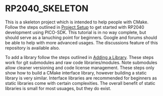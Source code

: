 # RP2040_SKELETON
This is a skeleton project which is intended to help people with CMake. Follow the steps outlined in [Project Setup](Project_Setup.md) to get started with RP2040 development using PICO-SDK. This tutorial is in no way complete, but should serve as a lanuching point for beginners. Google and forums should be able to help with more advanced usages. The discussions feature of this repository is available also.

To add a library follow the steps outlined in [Adding a Library](Adding_a_Library.md). These steps work for git submodules and raw code libraries/modules. Note submodules allow cleaner versioning and code license management. These steps only show how to build a CMake interface library, however building a static library is very similar. Interface libraries are recommended for beginners as static libraries come with certain complexities. The overall benefit of static libraries is small for most usuages, but they do exist.
